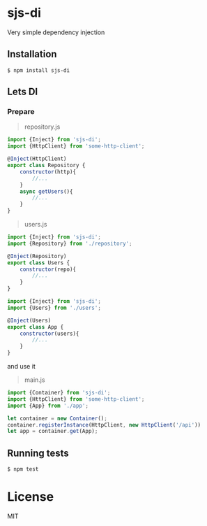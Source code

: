 # sjs-di

Very simple dependency injection

## Installation

```
$ npm install sjs-di
```

## Lets DI

### Prepare

> repository.js
```js
import {Inject} from 'sjs-di';
import {HttpClient} from 'some-http-client';

@Inject(HttpClient)
export class Repository {
    constructor(http){
        //...
    }
    async getUsers(){
        //...
    }
}
```
> users.js
```js
import {Inject} from 'sjs-di';
import {Repository} from './repository';

@Inject(Repository)
export class Users {
    constructor(repo){
        //...
    }
}
```
```js
import {Inject} from 'sjs-di';
import {Users} from './users';

@Inject(Users)
export class App {
    constructor(users){
        //...
    }
}
```

and use it
> main.js
```js
import {Container} from 'sjs-di';
import {HttpClient} from 'some-http-client';
import {App} from './app';

let container = new Container();
container.registerInstance(HttpClient, new HttpClient('/api'))
let app = container.get(App);
```

## Running tests

```
$ npm test
```

# License

  MIT
